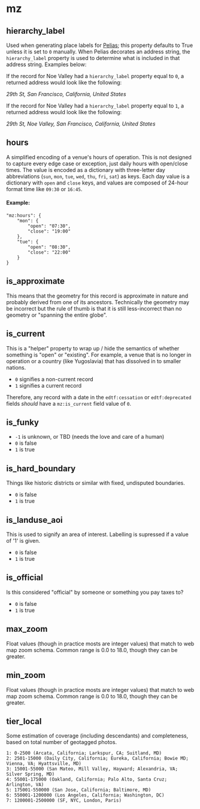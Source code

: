 # mz

## hierarchy_label

Used when generating place labels for [Pelias](https://github.com/pelias/pelias); this property defaults to True unless it is set to `0` manually. When Pelias decorates an address string, the `hierarchy_label` property is used to determine what is included in that address string. Examples below:

If the record for Noe Valley had a `hierarchy_label` property equal to `0`, a returned address would look like the following:

_29th St, San Francisco, California, United States_

If the record for Noe Valley had a `hierarchy_label` property equal to `1`, a returned address would look like the following:

_29th St, Noe Valley, San Francisco, California, United States_

## hours

A simplified encoding of a venue's hours of operation. This is not designed to capture every edge case or exception, just daily hours with open/close times. The value is encoded as a dictionary with three-letter day abbreviations (`sun`, `mon`, `tue`, `wed`, `thu`, `fri`, `sat`) as keys. Each day value is a dictionary with `open` and `close` keys, and values are composed of 24-hour format time like `09:30` or `16:45`.

#### Example:
```
"mz:hours": {
	"mon": {
		"open": "07:30",
		"close": "19:00"
	},
	"tue": {
		"open": "08:30",
		"close": "22:00"
	}
}
```

## is_approximate

This means that the geometry for this record is approximate in nature and probably derived from one of its ancestors. Technically the geometry may be incorrect but the rule of thumb is that it is still less-incorrect than no geometry or "spanning the entire globe".

## is_current

This is a "helper" property to wrap up / hide the semantics of whether something is "open" or "existing". For example, a venue that is no longer in operation or a country (like Yugoslavia) that has dissolved in to smaller nations.

* `0` signifies a non-current record
* `1` signifies a current record

Therefore, any record with a date in the `edtf:cessation` or `edtf:deprecated` fields _should_ have a `mz:is_current` field value of `0`.

## is_funky

* `-1` is unknown, or TBD (needs the love and care of a human)
* `0` is false
* `1` is true

## is_hard_boundary

Things like historic districts or similar with fixed, undisputed boundaries.

* `0` is false
* `1` is true

## is_landuse_aoi

This is used to signify an area of interest. Labelling is supressed if a value of '1' is given.

* `0` is false
* `1` is true

## is_official

Is this considered "official" by someone or something you pay taxes to?

* `0` is false
* `1` is true

## max_zoom

Float values (though in practice mosts are integer values) that match to web map zoom schema. Common range is 0.0 to 18.0, though they can be greater.

## min_zoom

Float values (though in practice mosts are integer values) that match to web map zoom schema. Common range is 0.0 to 18.0, though they can be greater.

## tier_local

Some estimation of coverage (including descendants) and completeness, based on total number of geotagged photos.

```
1: 0-2500 (Arcata, California; Larkspur, CA; Suitland, MD)
2: 2501-15000 (Daily City, California; Eureka, California; Bowie MD; Vienna, VA; Hyattsville, MD)
3: 15001-55000 (San Mateo, Mill Valley, Hayward; Alexandria, VA; Silver Spring, MD)
4: 55001-175000 (Oakland, California; Palo Alto, Santa Cruz; Arlington, VA)
5: 175001-550000 (San Jose, California; Baltimore, MD)
6: 550001-1200000 (Los Angeles, California; Washington, DC)
7: 1200001-2500000 (SF, NYC, London, Paris)
```
